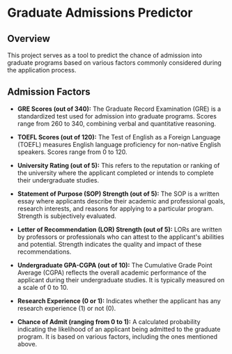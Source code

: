 # Graduate Admissions Predictor

## Overview

This project serves as a tool to predict the chance of admission into graduate programs based on various factors commonly considered during the application process.

## Admission Factors

- **GRE Scores (out of 340):** The Graduate Record Examination (GRE) is a standardized test used for admission into graduate programs. Scores range from 260 to 340, combining verbal and quantitative reasoning.

- **TOEFL Scores (out of 120):** The Test of English as a Foreign Language (TOEFL) measures English language proficiency for non-native English speakers. Scores range from 0 to 120.

- **University Rating (out of 5):** This refers to the reputation or ranking of the university where the applicant completed or intends to complete their undergraduate studies.

- **Statement of Purpose (SOP) Strength (out of 5):** The SOP is a written essay where applicants describe their academic and professional goals, research interests, and reasons for applying to a particular program. Strength is subjectively evaluated.

- **Letter of Recommendation (LOR) Strength (out of 5):** LORs are written by professors or professionals who can attest to the applicant's abilities and potential. Strength indicates the quality and impact of these recommendations.

- **Undergraduate GPA-CGPA (out of 10):** The Cumulative Grade Point Average (CGPA) reflects the overall academic performance of the applicant during their undergraduate studies. It is typically measured on a scale of 0 to 10.

- **Research Experience (0 or 1):** Indicates whether the applicant has any research experience (1) or not (0).

- **Chance of Admit (ranging from 0 to 1):** A calculated probability indicating the likelihood of an applicant being admitted to the graduate program. It is based on various factors, including the ones mentioned above.



